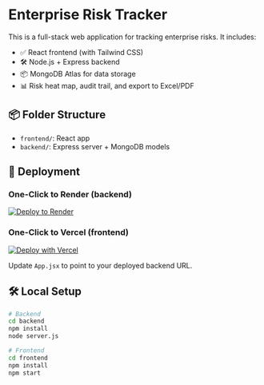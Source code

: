 # Enterprise Risk Tracker

This is a full-stack web application for tracking enterprise risks. It includes:

- ✅ React frontend (with Tailwind CSS)
- 🛠️ Node.js + Express backend
- 📦 MongoDB Atlas for data storage
- 📊 Risk heat map, audit trail, and export to Excel/PDF

## 📦 Folder Structure

- `frontend/`: React app
- `backend/`: Express server + MongoDB models

## 🚀 Deployment

### One-Click to Render (backend)

[![Deploy to Render](https://render.com/images/deploy-to-render-button.svg)](https://render.com/deploy?repo=https://github.com/your-username/enterprise-risk-tracker)

### One-Click to Vercel (frontend)

[![Deploy with Vercel](https://vercel.com/button)](https://vercel.com/import/project?template=https://github.com/your-username/enterprise-risk-tracker/tree/main/frontend)

Update `App.jsx` to point to your deployed backend URL.

## 🛠️ Local Setup

```bash
# Backend
cd backend
npm install
node server.js

# Frontend
cd frontend
npm install
npm start
```
